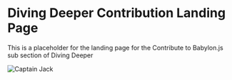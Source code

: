 # Diving Deeper Contribution Landing Page
This is a placeholder for the landing page for the Contribute to Babylon.js sub section of Diving Deeper

![Captain Jack](https://media1.giphy.com/media/dH4eBrNQXB8S4/giphy.gif)